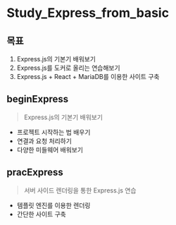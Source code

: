 # Study_Express_from_basic

## 목표
1. Express.js의 기본기 배워보기
2. Express.js를 도커로 올리는 연습해보기
3. Express.js + React + MariaDB를 이용한 사이트 구축

## beginExpress
> Express.js의 기본기 배워보기
* 프로젝트 시작하는 법 배우기
* 연결과 요청 처리하기
* 다양한 미들웨어 배워보기

## pracExpress
> 서버 사이드 렌더링을 통한 Express.js 연습
* 템플릿 엔진를 이용한 렌더링
* 간단한 사이트 구축